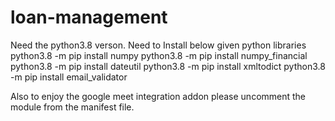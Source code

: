 # loan-management

Need the python3.8 verson. Need to Install below given python libraries python3.8 -m pip install numpy python3.8 -m pip install numpy_financial python3.8 -m pip install dateutil python3.8 -m pip install xmltodict python3.8 -m pip install email_validator

Also to enjoy the google meet integration addon please uncomment the module from the manifest file.
